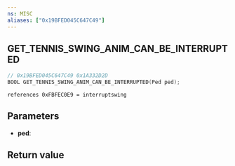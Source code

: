 ```yaml
---
ns: MISC
aliases: ["0x19BFED045C647C49"]
---
```

## GET_TENNIS_SWING_ANIM_CAN_BE_INTERRUPTED

```c
// 0x19BFED045C647C49 0x1A332D2D
BOOL GET_TENNIS_SWING_ANIM_CAN_BE_INTERRUPTED(Ped ped);
```

```
references 0xFBFEC0E9 = interruptswing
```

## Parameters
* **ped**: 

## Return value
